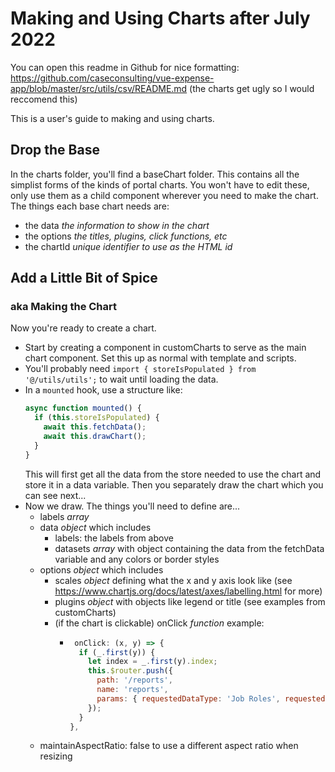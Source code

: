 # Making and Using Charts after July 2022

You can open this readme in Github for nice formatting: https://github.com/caseconsulting/vue-expense-app/blob/master/src/utils/csv/README.md
(the charts get ugly so I would reccomend this)

This is a user's guide to making and using charts.

## Drop the Base

In the charts folder, you'll find a baseChart folder. This contains all the simplist forms of the kinds of portal charts. You won't have to edit these, only use them as a child component wherever you need to make the chart. The things each base chart needs are:

- the data _the information to show in the chart_
- the options _the titles, plugins, click functions, etc_
- the chartId _unique identifier to use as the HTML id_

## Add a Little Bit of Spice

### aka Making the Chart

Now you're ready to create a chart.

- Start by creating a component in customCharts to serve as the main chart component. Set this up as normal with template and scripts.
- You'll probably need `import { storeIsPopulated } from '@/utils/utils';` to wait until loading the data.
- In a `mounted` hook, use a structure like:
  ```javascript
  async function mounted() {
    if (this.storeIsPopulated) {
      await this.fetchData();
      await this.drawChart();
    }
  }
  ```
  This will first get all the data from the store needed to use the chart and store it in a data variable. Then you separately draw the chart which you can see next...
- Now we draw. The things you'll need to define are...
  - labels _array_
  - data _object_ which includes
    - labels: the labels from above
    - datasets _array_ with object containing the data from the fetchData variable and any colors or border styles
  - options _object_ which includes
    - scales _object_ defining what the x and y axis look like (see https://www.chartjs.org/docs/latest/axes/labelling.html for more)
    - plugins _object_ with objects like legend or title (see examples from customCharts)
    - (if the chart is clickable) onClick _function_ example:
      - ```javascript
         onClick: (x, y) => {
          if (_.first(y)) {
            let index = _.first(y).index;
            this.$router.push({
              path: '/reports',
              name: 'reports',
              params: { requestedDataType: 'Job Roles', requestedFilter: this.chartData.labels[index] }
            });
          }
        },
        ```
  - maintainAspectRatio: false to use a different aspect ratio when resizing
